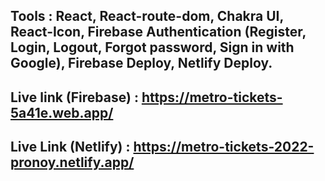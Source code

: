 ## Tools : React, React-route-dom, Chakra UI, React-Icon, Firebase Authentication (Register, Login, Logout, Forgot password, Sign in with Google), Firebase Deploy, Netlify Deploy.

## Live link (Firebase) : https://metro-tickets-5a41e.web.app/

## Live Link (Netlify) : https://metro-tickets-2022-pronoy.netlify.app/
